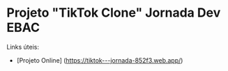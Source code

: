 # Projeto "TikTok Clone" Jornada Dev EBAC

Links úteis:

* [Projeto Online] (https://tiktok---jornada-852f3.web.app/)
